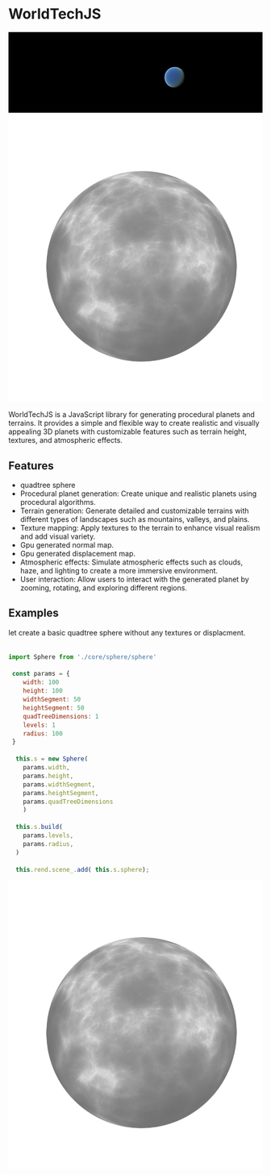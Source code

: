 # WorldTechJS

![Example Planet](./public/readmeImg/example-planet.png)![Example Planet](./public/readmeImg/img1.png)


WorldTechJS is a JavaScript library for generating procedural planets and terrains. It provides a simple and flexible way to create realistic and visually appealing 3D planets with customizable features such as terrain height, textures, and atmospheric effects.


## Features
- quadtree sphere
- Procedural planet generation: Create unique and realistic planets using procedural algorithms.
- Terrain generation: Generate detailed and customizable terrains with different types of landscapes such as mountains, valleys, and plains.
- Texture mapping: Apply textures to the terrain to enhance visual realism and add visual variety.
- Gpu generated normal map.
- Gpu generated displacement map.
- Atmospheric effects: Simulate atmospheric effects such as clouds, haze, and lighting to create a more immersive environment.
- User interaction: Allow users to interact with the generated planet by zooming, rotating, and exploring different regions.


## Examples
let create a basic quadtree sphere without any textures or displacment.
```javascript

import Sphere from './core/sphere/sphere'

 const params = {
    width: 100
    height: 100
    widthSegment: 50
    heightSegment: 50
    quadTreeDimensions: 1
    levels: 1
    radius: 100
 }

  this.s = new Sphere(
    params.width,
    params.height,
    params.widthSegment,
    params.heightSegment,
    params.quadTreeDimensions
    )

  this.s.build(
    params.levels,
    params.radius,
  )

  this.rend.scene_.add( this.s.sphere);

```
![quad Sphere](./public/readmeImg/img1.png)